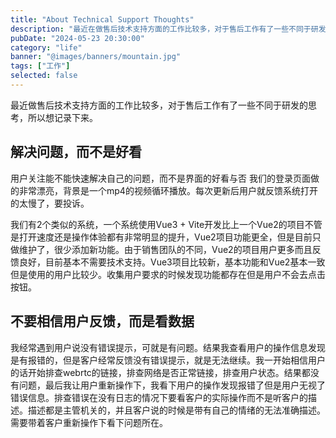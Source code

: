 ```yaml
---
title: "About Technical Support Thoughts"
description: "最近在做售后技术支持方面的工作比较多，对于售后工作有了一些不同于研发的思考，所以想记录下来。"
pubDate: "2024-05-23 20:30:00"
category: "life"
banner: "@images/banners/mountain.jpg"
tags: ["工作"]
selected: false
---
```


最近做售后技术支持方面的工作比较多，对于售后工作有了一些不同于研发的思考，所以想记录下来。 

## 解决问题，而不是好看
用户关注能不能快速解决自己的问题，而不是界面的好看与否
我们的登录页面做的非常漂亮，背景是一个mp4的视频循环播放。每次更新后用户就反馈系统打开的太慢了，要投诉。

我们有2个类似的系统，一个系统使用Vue3 + Vite开发比上一个Vue2的项目不管是打开速度还是操作体验都有非常明显的提升，Vue2项目功能更全，但是目前只做维护了，很少添加新功能。由于销售团队的不同，Vue2的项目用户更多而且反馈良好，目前基本不需要技术支持。Vue3项目比较新，基本功能和Vue2基本一致但是使用的用户比较少。收集用户要求的时候发现功能都存在但是用户不会去点击按钮。

## 不要相信用户反馈，而是看数据
我经常遇到用户说没有错误提示，可就是有问题。结果我查看用户的操作信息发现是有报错的，但是客户经常反馈没有错误提示，就是无法继续。我一开始相信用户的话开始排查webrtc的链接，排查网络是否正常链接，排查用户状态。结果都没有问题，最后我让用户重新操作下，我看下用户的操作发现报错了但是用户无视了错误信息。排查错误在没有日志的情况下要看客户的实际操作而不是听客户的描述。描述都是主管机关的，并且客户说的时候是带有自己的情绪的无法准确描述。需要带着客户重新操作下看下问题所在。
